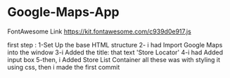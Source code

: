 # Google-Maps-App
FontAwesome Link
https://kit.fontawesome.com/c939d0e917.js

first step : 
1-Set Up the base HTML structure
2- i had Import Google Maps into the window 
3-i Added the title: that text 'Store Locator'
4-i had Added input box
5-then, i Added Store List Container 
all these was with styling it using css, then i made the first commit




